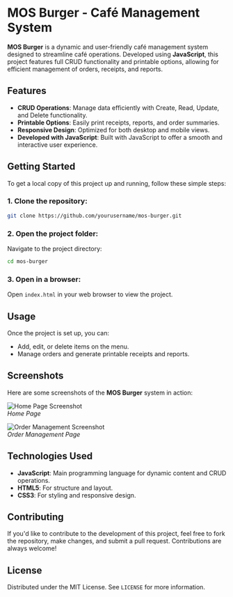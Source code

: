 # **MOS Burger - Café Management System**

**MOS Burger** is a dynamic and user-friendly café management system designed to streamline café operations. Developed using **JavaScript**, this project features full CRUD functionality and printable options, allowing for efficient management of orders, receipts, and reports.

## **Features**
- **CRUD Operations**: Manage data efficiently with Create, Read, Update, and Delete functionality.
- **Printable Options**: Easily print receipts, reports, and order summaries.
- **Responsive Design**: Optimized for both desktop and mobile views.
- **Developed with JavaScript**: Built with JavaScript to offer a smooth and interactive user experience.

## **Getting Started**

To get a local copy of this project up and running, follow these simple steps:

### 1. Clone the repository:
```bash
git clone https://github.com/yourusername/mos-burger.git
```

### 2. Open the project folder:
Navigate to the project directory:
```bash
cd mos-burger
```

### 3. Open in a browser:
Open `index.html` in your web browser to view the project.

## **Usage**

Once the project is set up, you can:
- Add, edit, or delete items on the menu.
- Manage orders and generate printable receipts and reports.

## **Screenshots**

Here are some screenshots of the **MOS Burger** system in action:

![Home Page Screenshot](images/home.png)  
*Home Page*

![Order Management Screenshot](images/order-management.png)  
*Order Management Page*

## **Technologies Used**
- **JavaScript**: Main programming language for dynamic content and CRUD operations.
- **HTML5**: For structure and layout.
- **CSS3**: For styling and responsive design.

## **Contributing**

If you'd like to contribute to the development of this project, feel free to fork the repository, make changes, and submit a pull request. Contributions are always welcome!

## **License**
Distributed under the MIT License. See `LICENSE` for more information.


